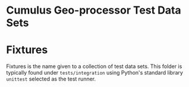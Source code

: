 # Cumulus Geo-processor Test Data Sets

# Fixtures

Fixtures is the name given to a collection of test data sets.  This folder is typically found under `tests/integration` using Python's standard library `unittest` selected as the test runner.
